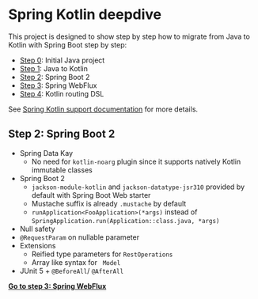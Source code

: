 # Spring Kotlin deepdive

This project is designed to show step by step how to migrate from Java to Kotlin with
Spring Boot step by step:
 * [Step 0](https://github.com/sdeleuze/spring-kotlin-deepdive/): Initial Java project
 * [Step 1](https://github.com/sdeleuze/spring-kotlin-deepdive/tree/step1): Java to Kotlin
 * [Step 2](https://github.com/sdeleuze/spring-kotlin-deepdive/tree/step2): Spring Boot 2
 * [Step 3](https://github.com/sdeleuze/spring-kotlin-deepdive/tree/step3): Spring WebFlux
 * [Step 4](https://github.com/sdeleuze/spring-kotlin-deepdive/tree/step4): Kotlin routing DSL
 
See [Spring Kotlin support documentation](https://docs.spring.io/spring/docs/current/spring-framework-reference/languages.html#kotlin) for more details.
 
## Step 2: Spring Boot 2

* Spring Data Kay
	* No need for `kotlin-noarg` plugin since it supports natively Kotlin immutable classes
* Spring Boot 2
	* `jackson-module-kotlin` and `jackson-datatype-jsr310` provided by default with Spring Boot Web starter
	* Mustache suffix is already `.mustache` by default
	* `runApplication<FooApplication>(*args)` instead of `SpringApplication.run(Application::class.java, *args)`
* Null safety
* `@RequestParam` on nullable parameter
* Extensions
	* Reified type parameters for `RestOperations`
	* Array like syntax for ` Model`
* JUnit 5 + `@BeforeAll`/ `@AfterAll`

**[Go to step 3: Spring WebFlux](https://github.com/sdeleuze/spring-kotlin-deepdive/tree/step3)**
